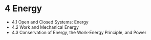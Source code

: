 # 4 Energy

- 4.1 Open and Closed Systems: Energy
- 4.2 Work and Mechanical Energy
- 4.3 Conservation of Energy, the Work-Energy Principle, and Power
